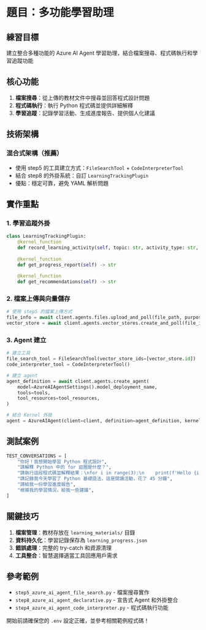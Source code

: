 # 題目：多功能學習助理

## 練習目標

建立整合多種功能的 Azure AI Agent 學習助理，結合檔案搜尋、程式碼執行和學習追蹤功能

## 核心功能

1. **檔案搜尋**：從上傳的教材文件中搜尋並回答程式設計問題
2. **程式碼執行**：執行 Python 程式碼並提供詳細解釋
3. **學習追蹤**：記錄學習活動、生成進度報告、提供個人化建議

## 技術架構
### 混合式架構（推薦）
- 使用 step5 的工具建立方式：`FileSearchTool` + `CodeInterpreterTool`
- 結合 step8 的外掛系統：自訂 `LearningTrackingPlugin`
- 優點：穩定可靠，避免 YAML 解析問題

## 實作重點

### 1. 學習追蹤外掛
```python
class LearningTrackingPlugin:
    @kernel_function
    def record_learning_activity(self, topic: str, activity_type: str, duration_minutes: int = 30)
    
    @kernel_function  
    def get_progress_report(self) -> str
    
    @kernel_function
    def get_recommendations(self) -> str
```

### 2. 檔案上傳與向量儲存
```python
# 使用 step5 的檔案上傳方式
file_info = await client.agents.files.upload_and_poll(file_path, purpose="assistants")
vector_store = await client.agents.vector_stores.create_and_poll(file_ids, name="教材")
```

### 3. Agent 建立
```python
# 建立工具
file_search_tool = FileSearchTool(vector_store_ids=[vector_store.id])
code_interpreter_tool = CodeInterpreterTool()

# 建立 agent
agent_definition = await client.agents.create_agent(
    model=AzureAIAgentSettings().model_deployment_name,
    tools=tools,
    tool_resources=tool_resources,
)

# 結合 Kernel 外掛
agent = AzureAIAgent(client=client, definition=agent_definition, kernel=kernel)
```

## 測試案例

```python
TEST_CONVERSATIONS = [
    "你好！我想開始學習 Python 程式設計",
    "請解釋 Python 中的 for 迴圈是什麼？",
    "請執行這段程式碼並解釋結果：\nfor i in range(3):\n    print(f'Hello {i}')",
    "請記錄我今天學習了 Python 基礎語法，這是閱讀活動，花了 45 分鐘",
    "請給我一份學習進度報告",
    "根據我的學習情況，給我一些建議",
]
```

## 關鍵技巧

1. **檔案管理**：教材存放在 `learning_materials/` 目錄
2. **資料持久化**：學習記錄保存為 `learning_progress.json`
3. **錯誤處理**：完整的 try-catch 和資源清理
4. **工具整合**：智慧選擇適當工具回應用戶需求

## 參考範例

- `step5_azure_ai_agent_file_search.py` - 檔案搜尋實作
- `step8_azure_ai_agent_declarative.py` - 宣告式 Agent 和外掛整合
- `step4_azure_ai_agent_code_interpreter.py` - 程式碼執行功能



開始前請確保您的 `.env` 設定正確，並參考相關範例程式碼！